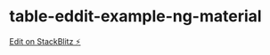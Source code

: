 # table-eddit-example-ng-material

[Edit on StackBlitz ⚡️](https://stackblitz.com/edit/angular-epsqa6-yudqnt)